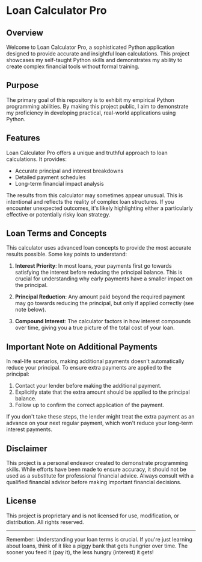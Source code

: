 # Loan Calculator Pro

## Overview

Welcome to Loan Calculator Pro, a sophisticated Python application designed to provide accurate and insightful loan calculations. This project showcases my self-taught Python skills and demonstrates my ability to create complex financial tools without formal training.

## Purpose

The primary goal of this repository is to exhibit my empirical Python programming abilities. By making this project public, I aim to demonstrate my proficiency in developing practical, real-world applications using Python.

## Features

Loan Calculator Pro offers a unique and truthful approach to loan calculations. It provides:

- Accurate principal and interest breakdowns
- Detailed payment schedules
- Long-term financial impact analysis

The results from this calculator may sometimes appear unusual. This is intentional and reflects the reality of complex loan structures. If you encounter unexpected outcomes, it's likely highlighting either a particularly effective or potentially risky loan strategy.

## Loan Terms and Concepts

This calculator uses advanced loan concepts to provide the most accurate results possible. Some key points to understand:

1. **Interest Priority**: In most loans, your payments first go towards satisfying the interest before reducing the principal balance. This is crucial for understanding why early payments have a smaller impact on the principal.

2. **Principal Reduction**: Any amount paid beyond the required payment may go towards reducing the principal, but only if applied correctly (see note below).

3. **Compound Interest**: The calculator factors in how interest compounds over time, giving you a true picture of the total cost of your loan.

## Important Note on Additional Payments

In real-life scenarios, making additional payments doesn't automatically reduce your principal. To ensure extra payments are applied to the principal:

1. Contact your lender before making the additional payment.
2. Explicitly state that the extra amount should be applied to the principal balance.
3. Follow up to confirm the correct application of the payment.

If you don't take these steps, the lender might treat the extra payment as an advance on your next regular payment, which won't reduce your long-term interest payments.

## Disclaimer

This project is a personal endeavor created to demonstrate programming skills. While efforts have been made to ensure accuracy, it should not be used as a substitute for professional financial advice. Always consult with a qualified financial advisor before making important financial decisions.

## License

This project is proprietary and is not licensed for use, modification, or distribution. All rights reserved.

---

Remember: Understanding your loan terms is crucial. If you're just learning about loans, think of it like a piggy bank that gets hungrier over time. The sooner you feed it (pay it), the less hungry (interest) it gets!
